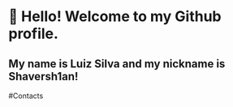 # 👋 Hello! Welcome to my Github profile.
## My name is Luiz Silva and my nickname is Shaversh1an!

#Contacts
<div>
<a href="https://www.instagram.com/shaversh1an/target=_blank><img src="https://img.shields.io/badge/-Instagram-%23E4405F?style=for-the-badge&logo=instagram&logoColor=white" target="_blank"></a>
<a href = "mailto:jiseloo52@gmail.com" target="_blank">
</div>
